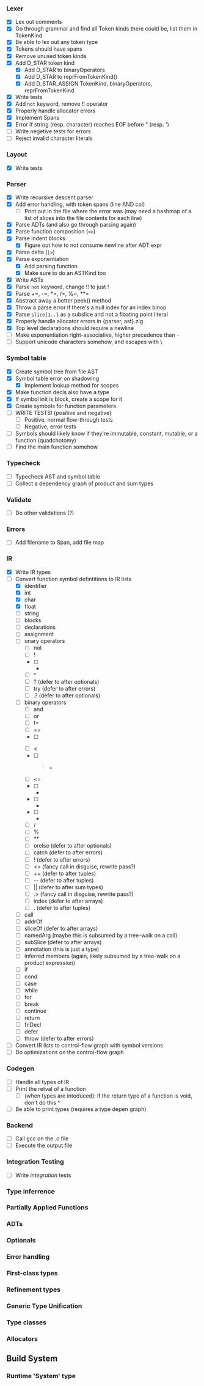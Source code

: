 ### Lexer
- [x] Lex out comments
- [x] Go through grammar and find all Token kinds there could be, list them in TokenKind
- [x] Be able to lex out any token type
- [x] Tokens should have spans
- [x] Remove unused token kinds
- [x] Add D_STAR token kind
    - [x] Add D_STAR to binaryOperators
    - [x] Add D_STAR to reprFromTokenKind()
    - [x] Add D_STAR_ASSIGN TokenKind, binaryOperators, reprFromTokenKind
- [x] Write tests
- [x] Add `not` keyword, remove !! operator
- [x] Properly handle allocator errors
- [x] Implement Spans
- [x] Error if string (resp. character) reaches EOF before " (resp. ')
- [ ] Write negetive tests for errors
- [ ] Reject invalid character literals

### Layout
- [x] Write tests

### Parser
- [x] Write recursive descent parser
- [x] Add error handling, with token spans (line AND col)
    - [ ] Print out in the file where the error was (may need a hashmap of a list of slices into the file contents for each line)
- [x] Parse ADTs (and also go through parsing again)
- [x] Parse function composition (`<>`)
- [x] Parse indent blocks
    - [x] Figure out how to not consume newline after ADT expr
- [x] Parse delta (`|>`)
- [x] Parse exponentiation
    - [x] Add parsing function
    - [x] Make sure to do an ASTKind too
- [x] Write ASTs
- [x] Parse `not` keyword, change !! to just !
- [x] Parse +=, -=, *=, /=, %=, **=
- [x] Abstract away a better peek() method
- [x] Throw a parse error if there's a null index for an index binop
- [x] Parse `slice[1..]` as a subslice and not a floating point literal
- [x] Properly handle allocator errors in {parser, ast}.zig
- [x] Top level declarations should require a newline
- [ ] Make exponentiation right-associative, higher precedence than `-`
- [ ] Support unicode characters somehow, and escapes with \

### Symbol table
- [x] Create symbol tree from file AST
- [x] Symbol table error on shadowing
    - [x] Implement lookup method for scopes
- [x] Make function decls also have a type
- [x] If symbol init is block, create a scope for it
- [x] Create symbols for function parameters
- [ ] WRITE TESTS! (positive and negative)
    - [ ] Positive, normal flow-through tests
    - [ ] Negative, error tests
- [ ] Symbols should likely know if they're immutable, constant, mutable, or a function (quadchotomy)
- [ ] Find the main function somehow

### Typecheck
- [ ] Typecheck AST and symbol table
- [ ] Collect a dependency graph of product and sum types

### Validate
- [ ] Do other validations (?)

### Errors
- [ ] Add filename to Span, add file map

### IR
- [x] Write IR types
- [ ] Convert function symbol defintitions to IR lists
    - [x] identifier
    - [x] int
    - [x] char
    - [x] float
    - [ ] string
    - [ ] blocks
    - [ ] declarations
    - [ ] assignment
    - [ ] unary operators
        - [ ] not
        - [ ] !
        - [ ] -
        - [ ] ^
        - [ ] ? (defer to after optionals)
        - [ ] try (defer to after errors)
        - [ ] .? (defer to after optionals)
    - [ ] binary operators
        - [ ] and
        - [ ] or
        - [ ] !=
        - [ ] ==
        - [ ] >
        - [ ] <
        - [ ] >=
        - [ ] <=
        - [ ] +
        - [ ] -
        - [ ] *
        - [ ] /
        - [ ] %
        - [ ] **
        - [ ] orelse (defer to after optionals)
        - [ ] catch (defer to after errors)
        - [ ] ! (defer to after errors)
        - [ ] <> (fancy call in disguise, rewrite pass?)
        - [ ] ++ (defer to after tuples)
        - [ ] -- (defer to after tuples)
        - [ ] || (defer to after sum types)
        - [ ] .> (fancy call in disguise, rewrite pass?)
        - [ ] index (defer to after arrays)
        - [ ] . (defer to after tuples)
    - [ ] call
    - [ ] addrOf
    - [ ] sliceOf (defer to after arrays)
    - [ ] namedArg (maybe this is subsumed by a tree-walk on a call)
    - [ ] subSlice (defer to after arrays)
    - [ ] annotation (this is just a type)
    - [ ] inferred members (again, likely subsumed by a tree-walk on a product expression)
    - [ ] if
    - [ ] cond
    - [ ] case
    - [ ] while
    - [ ] for
    - [ ] break
    - [ ] continue
    - [ ] return
    - [ ] fnDecl
    - [ ] defer
    - [ ] throw (defer to after errors)
- [ ] Convert IR lists to control-flow graph with symbol versions
- [ ] Do optimizations on the control-flow graph

### Codegen
- [ ] Handle all types of IR
- [ ] Print the retval of a function
    - [ ] (when types are intoduced): if the return type of a function is void, don't do this ^
- [ ] Be able to print types (requires a type depen graph)

### Backend
- [ ] Call gcc on the .c file
- [ ] Execute the output file

### Integration Testing
- [ ] Write *integration* tests

### Type inferrence

### Partially Applied Functions

### ADTs

### Optionals

### Error handling

### First-class types

### Refinement types

### Generic Type Unification

### Type classes

### Allocators

## Build System

### Runtime 'System' type